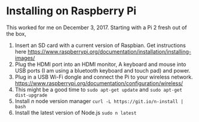 # Installing on Raspberry Pi

This worked for me on December 3, 2017. Starting with a Pi 2 fresh out of the box,

1. Insert an SD card with a current version of Raspbian. Get instructions here https://www.raspberrypi.org/documentation/installation/installing-images/
2. Plug the HDMI port into an HDMI monitor, A keyboard and mouse into USB ports (I am using a bluetooth keyboard and touch pad) and power.
3. Plug in a USB Wi-Fi dongle and connect the Pi to your wireless network. https://www.raspberrypi.org/documentation/configuration/wireless/
4. This might be a good time to `sudo apt-get update` and `sudo apt-get dist-upgrade`
4. Install *n* node version manager `curl -L https://git.io/n-install | bash`
5. Install the latest version of Node.js `sudo n latest`
